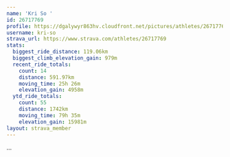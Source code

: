 ```yaml
---
name: 'Kri So '
id: 26717769
profile: https://dgalywyr863hv.cloudfront.net/pictures/athletes/26717769/7761026/13/large.jpg
username: kri-so
strava_url: https://www.strava.com/athletes/26717769
stats:
  biggest_ride_distance: 119.06km
  biggest_climb_elevation_gain: 979m
  recent_ride_totals:
    count: 14
    distance: 591.97km
    moving_time: 25h 26m
    elevation_gain: 4958m
  ytd_ride_totals:
    count: 55
    distance: 1742km
    moving_time: 79h 35m
    elevation_gain: 15981m
layout: strava_member
--- 
```

...
